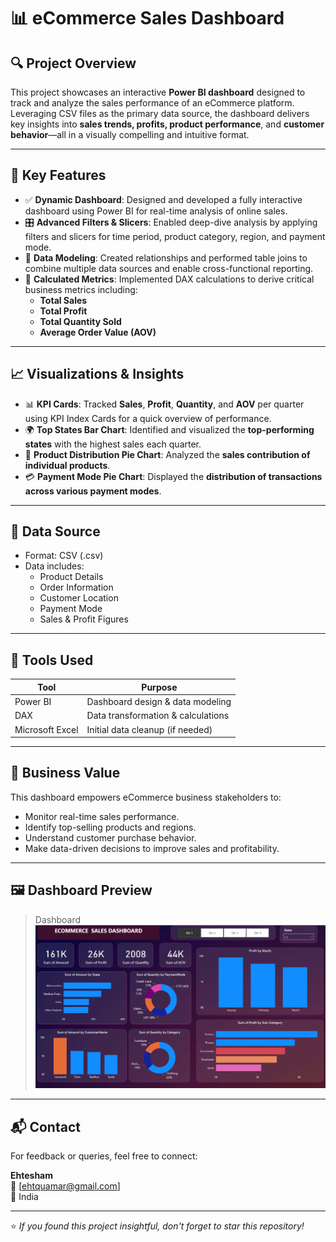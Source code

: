 # 📊 eCommerce Sales Dashboard

## 🔍 Project Overview

This project showcases an interactive **Power BI dashboard** designed to track and analyze the sales performance of an eCommerce platform. Leveraging CSV files as the primary data source, the dashboard delivers key insights into **sales trends, profits, product performance**, and **customer behavior**—all in a visually compelling and intuitive format.

---

## 🚀 Key Features

- ✅ **Dynamic Dashboard**: Designed and developed a fully interactive dashboard using Power BI for real-time analysis of online sales.
- 🎛️ **Advanced Filters & Slicers**: Enabled deep-dive analysis by applying filters and slicers for time period, product category, region, and payment mode.
- 🔗 **Data Modeling**: Created relationships and performed table joins to combine multiple data sources and enable cross-functional reporting.
- 📐 **Calculated Metrics**: Implemented DAX calculations to derive critical business metrics including:
  - **Total Sales**
  - **Total Profit**
  - **Total Quantity Sold**
  - **Average Order Value (AOV)**

---

## 📈 Visualizations & Insights

- 📊 **KPI Cards**: Tracked **Sales**, **Profit**, **Quantity**, and **AOV** per quarter using KPI Index Cards for a quick overview of performance.
- 🌍 **Top States Bar Chart**: Identified and visualized the **top-performing states** with the highest sales each quarter.
- 🥧 **Product Distribution Pie Chart**: Analyzed the **sales contribution of individual products**.
- 💳 **Payment Mode Pie Chart**: Displayed the **distribution of transactions across various payment modes**.

---

## 📁 Data Source

- Format: CSV (.csv)
- Data includes: 
  - Product Details
  - Order Information
  - Customer Location
  - Payment Mode
  - Sales & Profit Figures

---

## 📌 Tools Used

| Tool          | Purpose                           |
|---------------|-----------------------------------|
| Power BI      | Dashboard design & data modeling  |
| DAX           | Data transformation & calculations|
| Microsoft Excel | Initial data cleanup (if needed) |

---

## 🧠 Business Value

This dashboard empowers eCommerce business stakeholders to:

- Monitor real-time sales performance.
- Identify top-selling products and regions.
- Understand customer purchase behavior.
- Make data-driven decisions to improve sales and profitability.

---

## 🖼️ Dashboard Preview

> Dashboard
  ![Dashboard](Dashboard.png)

---

## 📬 Contact

For feedback or queries, feel free to connect:

**Ehtesham**  
📧 [ehtquamar@gmail.com]  
📍 India  

---

⭐ *If you found this project insightful, don't forget to star this repository!*
